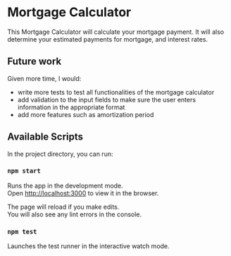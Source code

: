
# Mortgage Calculator 

This Mortgage Calculator will calculate your mortgage payment. It will also determine
your estimated payments for mortgage, and interest rates.

## Future work

Given more time, I would:
- write more tests to test all functionalities of the mortgage calculator
- add validation to the input fields to make sure the user enters information in the appropriate format
- add more features such as amortization period

## Available Scripts

In the project directory, you can run:

### `npm start`

Runs the app in the development mode.<br />
Open [http://localhost:3000](http://localhost:3000) to view it in the browser.

The page will reload if you make edits.<br />
You will also see any lint errors in the console.

### `npm test`

Launches the test runner in the interactive watch mode.<br />



